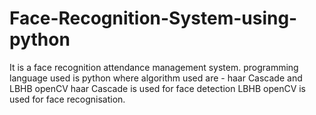 # Face-Recognition-System-using-python
It is a face recognition attendance management system.
programming language used is python 
where algorithm used are - haar Cascade and LBHB openCV
haar Cascade is used for face detection 
LBHB openCV is used for face recognisation.
